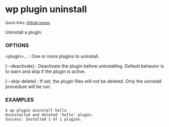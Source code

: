 # wp plugin uninstall

<small>Quick links: <a href="https://github.com/issues?q=is%3Aopen+label%3Acommand%3Aplugin-uninstall+sort%3Aupdated-desc+org%3Awp-cli">Github issues</a></small>

Uninstall a plugin.

### OPTIONS

&lt;plugin&gt;...
: One or more plugins to uninstall.

[\--deactivate]
: Deactivate the plugin before uninstalling. Default behavior is to warn and skip if the plugin is active.

[\--skip-delete]
: If set, the plugin files will not be deleted. Only the uninstall procedure
will be run.

### EXAMPLES

    $ wp plugin uninstall hello
    Uninstalled and deleted 'hello' plugin.
    Success: Installed 1 of 1 plugins.



